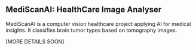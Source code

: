 ## MediScanAI: HealthCare Image Analyser

MediScanAI is a computer vision healthcare project applying AI for medical insights. It classifies brain tumor types based on tomography images.

[MORE DETAILS SOON]
